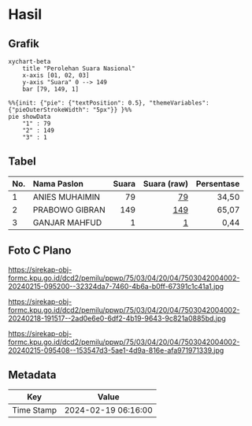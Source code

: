 # Hasil

## Grafik

```mermaid
xychart-beta
    title "Perolehan Suara Nasional"
    x-axis [01, 02, 03]
    y-axis "Suara" 0 --> 149
    bar [79, 149, 1]
```

```mermaid
%%{init: {"pie": {"textPosition": 0.5}, "themeVariables": {"pieOuterStrokeWidth": "5px"}} }%%
pie showData
    "1" : 79
    "2" : 149
    "3" : 1
```

## Tabel

| No. | Nama Paslon    | Suara | Suara (raw) | Persentase |
|:--- |:-------------- | -----:| -----------:| ----------:|
| 1   | ANIES MUHAIMIN | 79    | [79][p-1]   | 34,50      |
| 2   | PRABOWO GIBRAN | 149   | [149][p-2]  | 65,07      |
| 3   | GANJAR MAHFUD  | 1     | [1][p-3]    | 0,44       |


[p-1]: https://github.com/gigit-pemilu/pemilu-2024/blob/main/pilpres/hitung-suara/sub/75-gorontalo/sub/03-bone-bolango/sub/04-bonepantai/sub/2004-bilungala/sub/002-tps/sub/paslon-1.txt
[p-2]: https://github.com/gigit-pemilu/pemilu-2024/blob/main/pilpres/hitung-suara/sub/75-gorontalo/sub/03-bone-bolango/sub/04-bonepantai/sub/2004-bilungala/sub/002-tps/sub/paslon-2.txt
[p-3]: https://github.com/gigit-pemilu/pemilu-2024/blob/main/pilpres/hitung-suara/sub/75-gorontalo/sub/03-bone-bolango/sub/04-bonepantai/sub/2004-bilungala/sub/002-tps/sub/paslon-3.txt

## Foto C Plano

https://sirekap-obj-formc.kpu.go.id/dcd2/pemilu/ppwp/75/03/04/20/04/7503042004002-20240215-095200--32324da7-7460-4b6a-b0ff-67391c1c41a1.jpg

https://sirekap-obj-formc.kpu.go.id/dcd2/pemilu/ppwp/75/03/04/20/04/7503042004002-20240218-191517--2ad0e6e0-6df2-4b19-9643-9c821a0885bd.jpg

https://sirekap-obj-formc.kpu.go.id/dcd2/pemilu/ppwp/75/03/04/20/04/7503042004002-20240215-095408--153547d3-5ae1-4d9a-816e-afa971971339.jpg


## Metadata

| Key        | Value               |
| ---------- | ------------------- |
| Time Stamp | 2024-02-19 06:16:00 |



